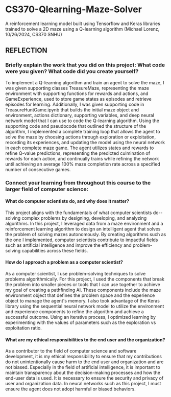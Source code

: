 # CS370-Qlearning-Maze-Solver

A reinforcement learning model built using Tensorflow and Keras libraries trained to solve a 2D maze using a Q-learning algorithm
(Michael Lorenz, 10/26/2024, CS370 SNHU)

## REFLECTION

### Briefly explain the work that you did on this project: What code were you given? What code did you create yourself?

To implement a Q-learning algorithm and train an agent to solve the maze, I was given supporting classes TreasureMaze, representing the maze environment with supporting functions for rewards and actions, and GameExperience, used to store game states as episodes and retrieve episodes for learning. Additionally, I was given supporting code in TreasureHuntGame.ipynb that builds the initial maze object and environment, actions dictionary, supporting variables, and deep neural network model that I can use to code the Q-learning algorithm. Using the supporting code and pseudocode that outlined the structure of the algorithm, I implemented a complete training loop that allows the agent to solve the maze by choosing actions through exploration or exploitation, recording its experiences, and updating the model using the neural network in each complete maze game. The agent utilizes states and rewards to refine Q-value predictions, representing the predicted culmination of rewards for each action, and continually trains while refining the network until achieving an average 100% maze completion rate across a specified number of consecutive games.

### Connect your learning from throughout this course to the larger field of computer science:

  #### What do computer scientists do, and why does it matter?
  
  This project aligns with the fundamentals of what computer scientists do--solving complex problems by designing, developing, and analyzing algorithms. In this project, I leveraged data from a maze environment and a reinforcement learning algorithm to design an intelligent agent that solves the problem of solving mazes autonomously. By creating algorithms such as the one I implemented, computer scientists contribute to impactful fields such as artificial intelligence and improve the efficiency and problem-solving capabilities across these fields. 
  
  #### How do I approach a problem as a computer scientist?
  
  As a computer scientist, I use problem-solving techniques to solve problems algorithmically. For this project, I used the components that break the problem into smaller pieces or tools that I can use together to achieve my goal of creating a pathfinding AI. These components include the maze environment object that defines the problem space and the experience object to manage the agent's memory. I also took advantage of the Keras library using the sequential neural network model to utilize the environment and experience components to refine the algorithm and achieve a successful outcome. Using an iterative process, I optimized learning by experimenting with the values of parameters such as the exploration vs exploitation ratio. 

  #### What are my ethical responsibilities to the end user and the organization?
  As a contributor to the field of computer science and software development, it is my ethical responsibility to ensure that my contributions do not unintentionally cause harm to the end user and organization and are not biased. Especially in the field of artificial intelligence, it is important to maintain transparency about the decision-making processes and how the end-user data is used. It is necessary to ensure the security and privacy of user and organization data. In neural networks such as this project, I must ensure the agent does not adopt harmful or biased behaviors. 
